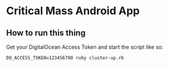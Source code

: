 # Critical Mass Android App

## How to run this thing

Get your DigitalOcean Access Token and start the script like so:
```
DO_ACCESS_TOKEN=123456790 ruby cluster-up.rb
```
